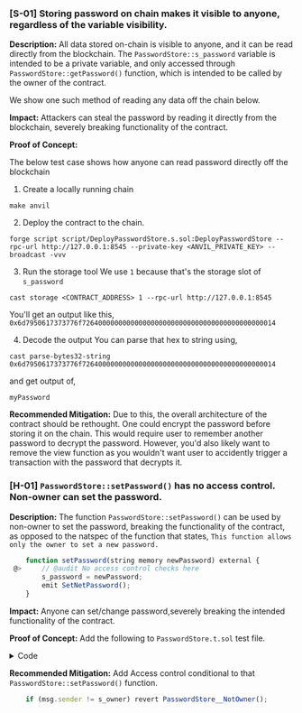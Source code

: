 ### [S-01] Storing password on chain makes it visible to anyone, regardless of the variable visibility. 

**Description:** All data stored on-chain is visible to anyone, and it can be read directly from the blockchain. The `PasswordStore::s_password` variable is intended to be a private variable, and only accessed through `PasswordStore::getPassword()` function, which is intended to be called by the owner of the contract.

We show one such method of reading any data off the chain below.

**Impact:** Attackers can steal the password by reading it directly from the blockchain, severely breaking functionality of the contract.

**Proof of Concept:** 

The below test case shows how anyone can read password directly off the blockchain

1. Create a locally running chain
```
make anvil
```

2. Deploy the contract to the chain.
```
forge script script/DeployPasswordStore.s.sol:DeployPasswordStore --rpc-url http://127.0.0.1:8545 --private-key <ANVIL_PRIVATE_KEY> --broadcast -vvv
```

3. Run the storage tool
We use `1` because that's the storage slot of `s_password`
```
cast storage <CONTRACT_ADDRESS> 1 --rpc-url http://127.0.0.1:8545
```

You'll get an output like this,
`0x6d7950617373776f726400000000000000000000000000000000000000000014`

4. Decode the output
You can parse that hex to string using,
```
cast parse-bytes32-string 0x6d7950617373776f726400000000000000000000000000000000000000000014
```

and get output of,

```
myPassword
```

**Recommended Mitigation:** Due to this, the overall architecture of the contract should be rethought. One could encrypt the password before storing it on the chain. This would require user to remember another password to decrypt the password. However, you'd also likely want to remove the view function as you wouldn't want user to accidently trigger a transaction with the password that decrypts it.



### [H-01] `PasswordStore::setPassword()` has no access control. Non-owner can set the password.

**Description:** The function `PasswordStore::setPassword()` can be used by non-owner to set the password, breaking the functionality of the contract, as opposed to the natspec of the function that states, `This function allows only the owner to set a new password.`

```javascript
    function setPassword(string memory newPassword) external {
 @>     // @audit No access control checks here
        s_password = newPassword;
        emit SetNetPassword();
    }
```

**Impact:** Anyone can set/change password,severely breaking the intended functionality of the contract.

**Proof of Concept:** Add the following to `PasswordStore.t.sol` test file.

<details>
<summary>Code</summary>

```javascript
    function testNonOwnerCanChangePassword(address randomAddress) public {
        vm.startPrank(randomAddress);
        string memory newPassword = "password2";
        passwordStore.setPassword(newPassword);
        vm.stopPrank();

        vm.prank(owner);
        string memory actualPassword = passwordStore.getPassword();

        // @audit Assert passes
        assertEq(actualPassword, newPassword);
    }
```

</details>

**Recommended Mitigation:** Add Access control conditional to that `PasswordStore::setPassword()` function.

```javascript
    if (msg.sender != s_owner) revert PasswordStore__NotOwner();
```

